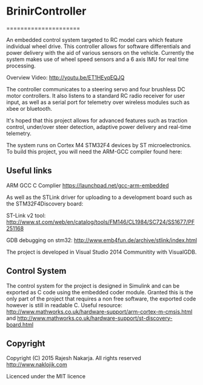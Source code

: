 # BrinirController
=====================

An embedded control system targeted to RC model cars which feature individual wheel drive. This controller allows for software differentials and power delivery with the aid of various sensors on the vehicle. Currently the system makes use of wheel speed sensors and a 6 axis IMU for real time processing.

Overview Video: http://youtu.be/ET1HEyqEQJQ

The controller communicates to a steering servo and four brushless DC motor controllers. It also listens to a standard RC radio receiver for user input, as well as a serial port for telemetry over wireless modules such as xbee or bluetooth.

It's hoped that this project allows for advanced features such as traction control, under/over steer detection, adaptive power delivery and real-time telemetry.

The system runs on Cortex M4 STM32F4 devices by ST microelectronics. To build this project, you will need the ARM-GCC compiler found here:

 Useful links
--------------
ARM GCC C Complier https://launchpad.net/gcc-arm-embedded

As well as the STLink driver for uploading to a development board such as the STM32F4Discovery board:

ST-Link v2 tool: http://www.st.com/web/en/catalog/tools/FM146/CL1984/SC724/SS1677/PF251168

GDB debugging on stm32: http://www.emb4fun.de/archive/stlink/index.html

The project is developed in Visual Studio 2014 Communitity with VisualGDB.

Control System
--------------
The control system for the project is designed in Simulink and can be exported as C code using the embedded coder module. Granted this is the only part of the project that requires a non free software, the exported code however is still in readable C. Useful resource: http://www.mathworks.co.uk/hardware-support/arm-cortex-m-cmsis.html and http://www.mathworks.co.uk/hardware-support/st-discovery-board.html

Copyright
---------

Copyright (C) 2015 Rajesh Nakarja. All rights reserved
http://www.naklojik.com

Licenced under the MIT licence
